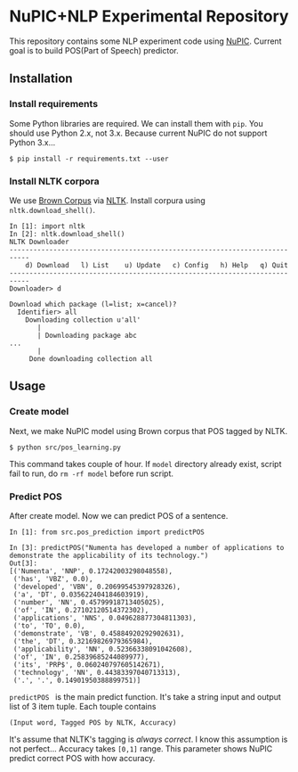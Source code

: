 # NuPIC+NLP Experimental Repository

This repository contains some NLP experiment code using [NuPIC](git@github.com:numenta/nupic.git). Current goal is to build POS(Part of Speech) predictor.

## Installation

### Install requirements

Some Python libraries are required. We can install them with `pip`. 
You should use Python 2.x, not 3.x. Because current NuPIC do not support Python 3.x...

```
$ pip install -r requirements.txt --user
```

### Install NLTK corpora

We use [Brown Corpus](https://en.wikipedia.org/wiki/Brown_Corpus) via [NLTK](http://www.nltk.org/book/ch02.html). Install corpura using `nltk.download_shell()`.

```
In [1]: import nltk   
In [2]: nltk.download_shell()
NLTK Downloader
---------------------------------------------------------------------------
    d) Download   l) List    u) Update   c) Config   h) Help   q) Quit
---------------------------------------------------------------------------
Downloader> d

Download which package (l=list; x=cancel)?
  Identifier> all
    Downloading collection u'all'
       | 
       | Downloading package abc
...
       | 
     Done downloading collection all
```

## Usage

### Create model

Next, we make NuPIC model using Brown corpus that POS tagged by NLTK.

```
$ python src/pos_learning.py
```

This command takes couple of hour. If `model` directory already exist,
script fail to run, do `rm -rf model` before run script.


### Predict POS

After create model. Now we can predict POS of a sentence.

```
In [1]: from src.pos_prediction import predictPOS  

In [3]: predictPOS("Numenta has developed a number of applications to demonstrate the applicability of its technology.")
Out[3]: 
[('Numenta', 'NNP', 0.17242003298048558),
 ('has', 'VBZ', 0.0),
 ('developed', 'VBN', 0.20699545397928326),
 ('a', 'DT', 0.035622404184603919),
 ('number', 'NN', 0.45799918713405025),
 ('of', 'IN', 0.27102120514372302),
 ('applications', 'NNS', 0.049628877304811303),
 ('to', 'TO', 0.0),
 ('demonstrate', 'VB', 0.45884920292902631),
 ('the', 'DT', 0.32169826979365984),
 ('applicability', 'NN', 0.52366338091042608),
 ('of', 'IN', 0.25839685244089977),
 ('its', 'PRP$', 0.060240797605142671),
 ('technology', 'NN', 0.44383397040713313),
 ('.', '.', 0.14901950388899751)]
```

`predictPOS ` is the main predict function. It's take a string input and output list of 3 item tuple. Each touple contains

```
(Input word, Tagged POS by NLTK, Accuracy)
```

It's assume that NLTK's tagging is *always correct*.
I know this assumption is not perfect... 
Accuracy takes `[0,1]` range.
This parameter shows NuPIC predict correct POS with how accuracy.